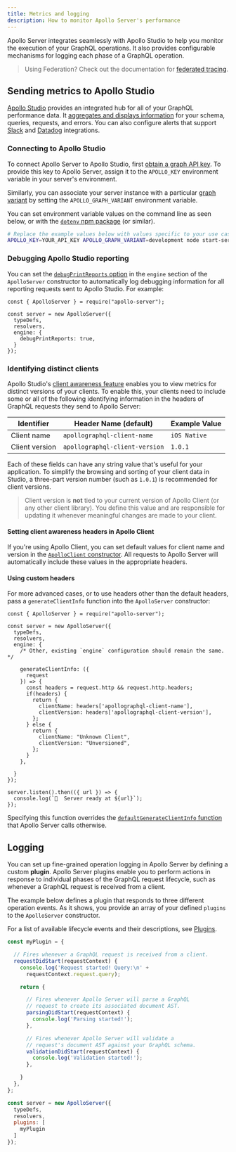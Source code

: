```yaml
---
title: Metrics and logging
description: How to monitor Apollo Server's performance
---
```


Apollo Server integrates seamlessly with Apollo Studio to help you monitor the execution of your GraphQL operations. It also provides configurable mechanisms for logging each phase of a GraphQL operation.

> Using Federation? Check out the documentation for [federated tracing](/federation/metrics/).

## Sending metrics to Apollo Studio

[Apollo Studio](https://www.apollographql.com/docs/graph-manager/graph-manager-overview/) provides an integrated hub for all of your GraphQL performance data. It [aggregates and displays information](https://www.apollographql.com/docs/graph-manager/performance/) for your schema, queries, requests, and errors. You can also configure alerts that support [Slack](https://www.apollographql.com/docs/graph-manager/slack-integration/) and [Datadog](https://www.apollographql.com/docs/graph-manager/datadog-integration/) integrations.

### Connecting to Apollo Studio

To connect Apollo Server to Apollo Studio, first [obtain a graph API key](https://www.apollographql.com/docs/graph-manager/setup-analytics/#pushing-traces-from-apollo-server). To provide this key to Apollo Server, assign it to the `APOLLO_KEY` environment variable in your server's environment.

Similarly, you can associate your server instance with a particular [graph variant](https://www.apollographql.com/docs/platform/schema-registry/#managing-environments) by  setting the `APOLLO_GRAPH_VARIANT` environment variable.

You can set environment variable values on the command line as seen below, or with the [`dotenv` npm package](https://www.npmjs.com/package/dotenv) (or similar).

```bash
# Replace the example values below with values specific to your use case.
APOLLO_KEY=YOUR_API_KEY APOLLO_GRAPH_VARIANT=development node start-server.js
```

### Debugging Apollo Studio reporting

You can set the [`debugPrintReports` option](https://github.com/apollographql/apollo-server/blob/main/packages/apollo-engine-reporting/src/agent.ts#L429-L433) in the `engine` section of the `ApolloServer` constructor to automatically log debugging information for all reporting requests sent to Apollo Studio.  For example:

```js{8}
const { ApolloServer } = require("apollo-server");

const server = new ApolloServer({
  typeDefs,
  resolvers,
  engine: {
    debugPrintReports: true,
  }
});
```

### Identifying distinct clients

Apollo Studio's [client awareness feature](https://www.apollographql.com/docs/graph-manager/client-awareness) enables you to view metrics for distinct versions
of your clients. To enable this, your clients need to include some or all of the following identifying information in the headers of GraphQL requests they
send to Apollo Server:

| Identifier | Header Name (default) | Example Value |
|----|----|----|
| Client name | `apollographql-client-name` | `iOS Native` |
| Client version | `apollographql-client-version` | `1.0.1` |

Each of these fields can have any string value that's useful for your application. To simplify the browsing and sorting of your client data in Studio, a three-part version number (such as `1.0.1`) is recommended for client versions.

> Client version is **not** tied to your current version of Apollo Client (or any other client library). You define this value and are responsible for updating it whenever meaningful changes are made to your client.

#### Setting client awareness headers in Apollo Client

If you're using Apollo Client, you can set default values for client name and
version in the [`ApolloClient` constructor](https://www.apollographql.com/docs/react/api/apollo-client/#the-apolloclient-constructor). All requests to Apollo Server will automatically include these values in the appropriate headers.

#### Using custom headers

For more advanced cases, or to use headers other than the default headers, pass a `generateClientInfo` function into the `ApolloServer` constructor:

```js{9-24}
const { ApolloServer } = require("apollo-server");

const server = new ApolloServer({
  typeDefs,
  resolvers,
  engine: {
    /* Other, existing `engine` configuration should remain the same. */

    generateClientInfo: ({
      request
    }) => {
      const headers = request.http && request.http.headers;
      if(headers) {
        return {
          clientName: headers['apollographql-client-name'],
          clientVersion: headers['apollographql-client-version'],
        };
      } else {
        return {
          clientName: "Unknown Client",
          clientVersion: "Unversioned",
        };
      }
    },

  }
});

server.listen().then(({ url }) => {
  console.log(`🚀  Server ready at ${url}`);
});
```

Specifying this function overrides the [`defaultGenerateClientInfo` function](https://github.com/apollographql/apollo-server/blob/main/packages/apollo-engine-reporting/src/extension.ts#L205-L228) that Apollo Server calls otherwise.

## Logging

You can set up fine-grained operation logging in Apollo Server by defining a custom **plugin**. Apollo Server plugins enable you to perform actions in response to individual phases of the GraphQL request lifecycle, such as whenever a GraphQL request is received from a client.

The example below defines a plugin that responds to three different operation events. As it shows, you provide an array of your defined `plugins` to the `ApolloServer` constructor.

For a list of available lifecycle events and their descriptions, see [Plugins](../integrations/plugins/).

```js
const myPlugin = {

  // Fires whenever a GraphQL request is received from a client.
  requestDidStart(requestContext) {
    console.log('Request started! Query:\n' +
      requestContext.request.query);

    return {

      // Fires whenever Apollo Server will parse a GraphQL
      // request to create its associated document AST.
      parsingDidStart(requestContext) {
        console.log('Parsing started!');
      },

      // Fires whenever Apollo Server will validate a
      // request's document AST against your GraphQL schema.
      validationDidStart(requestContext) {
        console.log('Validation started!');
      },

    }
  },
};

const server = new ApolloServer({
  typeDefs,
  resolvers,
  plugins: [
    myPlugin
  ]
});
```
